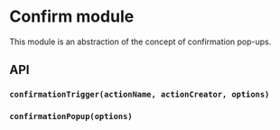# Confirm module

This module is an abstraction of the concept of confirmation pop-ups.

## API

### `confirmationTrigger(actionName, actionCreator, options)`

### `confirmationPopup(options)`
